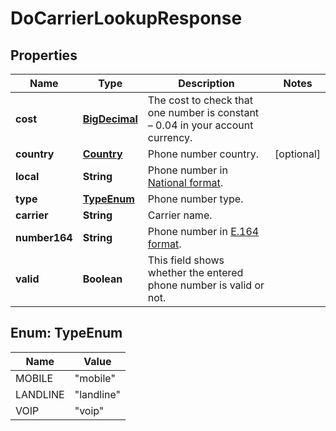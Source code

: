 
# DoCarrierLookupResponse

## Properties
Name | Type | Description | Notes
------------ | ------------- | ------------- | -------------
**cost** | [**BigDecimal**](BigDecimal.md) | The cost to check that one number is constant – 0.04 in your account currency. | 
**country** | [**Country**](Country.md) | Phone number country. |  [optional]
**local** | **String** | Phone number in [National format](https://en.wikipedia.org/wiki/National_conventions_for_writing_telephone_numbers). | 
**type** | [**TypeEnum**](#TypeEnum) | Phone number type. | 
**carrier** | **String** | Carrier name. | 
**number164** | **String** | Phone number in [E.164 format](https://en.wikipedia.org/wiki/E.164). | 
**valid** | **Boolean** | This field shows whether the entered phone number is valid or not. | 


<a name="TypeEnum"></a>
## Enum: TypeEnum
Name | Value
---- | -----
MOBILE | &quot;mobile&quot;
LANDLINE | &quot;landline&quot;
VOIP | &quot;voip&quot;



